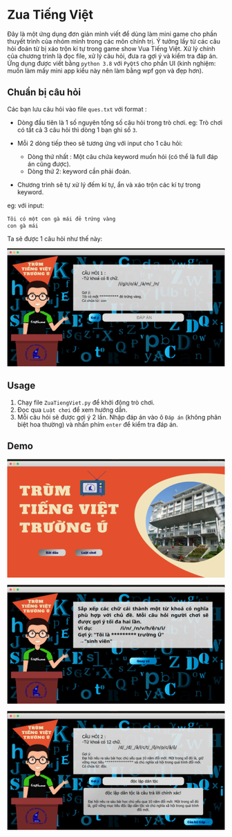 # Zua Tiếng Việt

Đây là một ứng dụng đơn giản mình viết để dùng làm mini game cho phần thuyết trình của nhóm mình trong các môn chính trị. Ý tưởng lấy từ các câu hỏi đoán từ bị xáo trộn kí tự trong game show Vua Tiếng Việt. Xử lý chính của chương trình là đọc file, xử lý câu hỏi, đưa ra gợi ý và kiểm tra đáp án. Ứng dụng được viết bằng `python 3.8` với `PyQt5` cho phần UI (kinh nghiệm: muốn làm mấy mini app kiểu này nên làm bằng wpf gọn và đẹp hơn).

## Chuẩn bị câu hỏi

Các bạn lưu câu hỏi vào file `ques.txt` với format :

- Dòng đầu tiên là 1 số nguyên tổng số câu hỏi trong trò chơi. eg: Trò chơi có tất cả 3 câu hỏi thì dòng 1 bạn ghi số `3`.

- Mỗi 2 dòng tiếp theo sẽ tương ứng với input cho 1 câu hỏi:
  - Dòng thứ nhất : Một câu chứa keyword muốn hỏi (có thể là full đáp án cũng được).
  - Dòng thứ 2: keyword cần phải đoán.

- Chương trình sẽ tự xử lý đếm kí tự, ẩn và xáo trộn các kí tự trong keyword.

eg: với input:

    Tôi có một con gà mái đẻ trứng vàng
    con gà mái
Ta sẽ được 1 câu hỏi như thế này:

![demo question](screenshots/Screenshot%202023-01-30%20232159.png)

## Usage

1. Chạy file `ZuaTiengViet.py` để khởi động trò chơi.
2. Đọc qua `Luật chơi` để xem hướng dẫn.
3. Mỗi câu hỏi sẽ được gợi ý 2 lần. Nhập đáp án vào ô `Đáp án` (không phân biệt hoa thường) và nhấn phím `enter` để kiểm tra đáp án.

## Demo

![main menu](screenshots/Screenshot%202023-01-30%20235015.png)

![introduction](screenshots/Screenshot%202023-01-30%20235111.png)

![playing](screenshots/Screenshot%202023-01-30%20235409.png)

